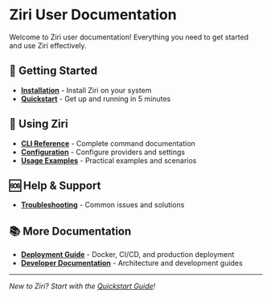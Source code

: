 # Ziri User Documentation

Welcome to Ziri user documentation! Everything you need to get started and use Ziri effectively.

## 🚀 Getting Started

- **[Installation](installation.md)** - Install Ziri on your system
- **[Quickstart](quickstart.md)** - Get up and running in 5 minutes

## 📖 Using Ziri

- **[CLI Reference](cli-reference.md)** - Complete command documentation
- **[Configuration](configuration.md)** - Configure providers and settings  
- **[Usage Examples](usage-examples.md)** - Practical examples and scenarios

## 🆘 Help & Support

- **[Troubleshooting](troubleshooting.md)** - Common issues and solutions

## 📚 More Documentation

- **[Deployment Guide](../deployment/)** - Docker, CI/CD, and production deployment
- **[Developer Documentation](../developer/)** - Architecture and development guides

---

*New to Ziri? Start with the [Quickstart Guide](quickstart.md)!*